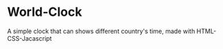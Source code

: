 # World-Clock
A simple clock that can shows different country's time, made with HTML-CSS-Jacascript

